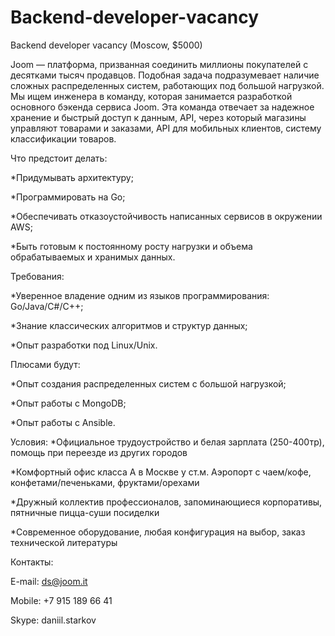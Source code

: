 # Backend-developer-vacancy
Backend developer vacancy (Moscow, $5000)

Joom — платформа, призванная соединить миллионы покупателей с десятками тысяч продавцов. Подобная задача подразумевает наличие сложных распределенных систем, работающих под большой нагрузкой. Мы ищем инженера в команду, которая занимается разработкой основного бэкенда сервиса Joom. Эта команда отвечает за надежное хранение и быстрый доступ к данным, API, через который магазины управляют товарами и заказами, API для мобильных клиентов, систему классификации товаров.

Что предстоит делать:

*Придумывать архитектуру;

*Программировать на Go;

*Обеспечивать отказоустойчивость написанных сервисов в окружении AWS;

*Быть готовым к постоянному росту нагрузки и объема обрабатываемых и хранимых данных.

Требования:

*Уверенное владение одним из языков программирования: Go/Java/C#/C++;

*Знание классических алгоритмов и структур данных;

*Опыт разработки под Linux/Unix.

Плюсами будут:

*Опыт создания распределенных систем с большой нагрузкой;

*Опыт работы с MongoDB;

*Опыт работы с Ansible.

Условия:
*Официальное трудоустройство и белая зарплата (250-400тр), помощь при переезде из других городов

*Комфортный офис класса А в Москве у ст.м. Аэропорт с чаем/кофе, конфетами/печеньками, фруктами/орехами

*Дружный коллектив профессионалов, запоминающиеся корпоративы, пятничные пицца-суши посиделки

*Современное оборудование, любая конфигурация на выбор, заказ технической литературы

Контакты:

E-mail: ds@joom.it

Mobile: +7 915 189 66 41

Skype: daniil.starkov
